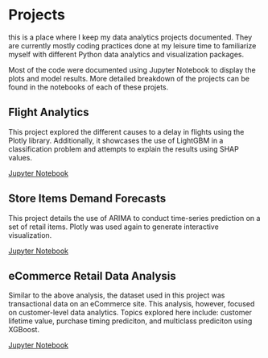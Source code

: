 # Projects

this is a place where I keep my data analytics projects documented. They are currently mostly coding practices done at my leisure time to familiarize myself with different Python data analytics and visualization packages.

Most of the code were documented using Jupyter Notebook to display the plots and model results. More detailed breakdown of the projects can be found in the notebooks of each of these projets.


## Flight Analytics

This project explored the different causes to a delay in flights using the Plotly library. Additionally, it showcases the use of LightGBM in a classification problem and attempts to explain the results using SHAP values.

[Jupyter Notebook](https://github.com/tsaofa/Projects/blob/master/Flight%20Analytics/Flight%20Analytics.ipynb)


## Store Items Demand Forecasts

This project details the use of ARIMA to conduct time-series prediction on a set of retail items. Plotly was used again to generate interactive visualization. 

[Jupyter Notebook](https://github.com/tsaofa/Projects/blob/master/Demand%20Forecasting/Store%20Demand%20Forecasting.ipynb)


## eCommerce Retail Data Analysis

Similar to the above analysis, the dataset used in this project was transactional data on an eCommerce site. This analysis, however, focused on customer-level data analytics. Topics explored here include: customer lifetime value, purchase timing prediciton, and multiclass prediciton using XGBoost.

[Jupyter Notebook](https://github.com/tsaofa/Projects/blob/master/eCommerce%20Analysis/eCommerce%20Analysis.ipynb)




